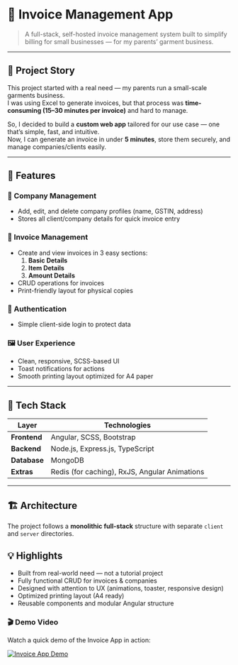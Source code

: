 # 🧾 Invoice Management App

> A full-stack, self-hosted invoice management system built to simplify billing for small businesses — for my parents’ garment business.

---

## 🌟 Project Story

This project started with a real need — my parents run a small-scale garments business.  
I was using Excel to generate invoices, but that process was **time-consuming (15–30 minutes per invoice)** and hard to manage.

So, I decided to build a **custom web app** tailored for our use case — one that’s simple, fast, and intuitive.  
Now, I can generate an invoice in under **5 minutes**, store them securely, and manage companies/clients easily.

---

## 🚀 Features

### 💼 Company Management

-   Add, edit, and delete company profiles (name, GSTIN, address)
-   Stores all client/company details for quick invoice entry

### 🧾 Invoice Management

-   Create and view invoices in 3 easy sections:
    1. **Basic Details**
    2. **Item Details**
    3. **Amount Details**
-   CRUD operations for invoices
-   Print-friendly layout for physical copies

### 🔐 Authentication

-   Simple client-side login to protect data

### 🖼️ User Experience

-   Clean, responsive, SCSS-based UI
-   Toast notifications for actions
-   Smooth printing layout optimized for A4 paper

---

## 🧰 Tech Stack

| Layer        | Technologies                                  |
| ------------ | --------------------------------------------- |
| **Frontend** | Angular, SCSS, Bootstrap                      |
| **Backend**  | Node.js, Express.js, TypeScript               |
| **Database** | MongoDB                                       |
| **Extras**   | Redis (for caching), RxJS, Angular Animations |

---

## 🏗️ Architecture

The project follows a **monolithic full-stack** structure with separate `client` and `server` directories.

## 💡 Highlights

-   Built from real-world need — not a tutorial project
-   Fully functional CRUD for invoices & companies
-   Designed with attention to UX (animations, toaster, responsive design)
-   Optimized printing layout (A4 ready)
-   Reusable components and modular Angular structure

### 🎬 Demo Video

Watch a quick demo of the Invoice App in action:

[![Invoice App Demo](https://drive.google.com/file/d/1LMfjreHxV9G17oaJj4388KlFWs30aqvT/view?usp=sharing)](https://drive.google.com/file/d/18TMeOskxJMzq2jF6xlOfqd1PpdGCm8mU/view?usp=sharing)

